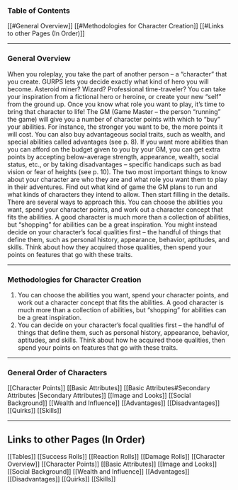 
### Table of Contents
[[#General Overview]]
[[#Methodologies for Character Creation]]
[[#Links to other Pages (In Order)]]

---
### General Overview
When you roleplay, you take the part of another person – a “character” that you create. GURPS lets you decide exactly what kind of hero you will become. Asteroid miner? Wizard? Professional time-traveler? You can take your inspiration from a fictional hero or heroine, or create your new “self” from the ground up. Once you know what role you want to play, it’s time to bring that character to life! 
The GM (Game Master – the person “running” the game) will give you a number of character points with which to “buy” your abilities. For instance, the stronger you want to be, the more points it will cost. You can also buy advantageous social traits, such as wealth, and special abilities called advantages (see p. 8). If you want more abilities than you can afford on the budget given to you by your GM, you can get extra points by accepting below-average strength, appearance, wealth, social status, etc., or by taking disadvantages – specific handicaps such as bad vision or fear of heights (see p. 10). 
The two most important things to know about your character are who they are and what role you want them to play in their adventures. Find out what kind of game the GM plans to run and what kinds of characters they intend to allow. Then start filling in the details. There are several ways to approach this. You can choose the abilities you want, spend your character points, and work out a character concept that fits the abilities. A good character is much more than a collection of abilities, but “shopping” for abilities can be a great inspiration. You might instead decide on your character’s focal qualities first – the handful of things that define them, such as personal history, appearance, behavior, aptitudes, and skills. Think about how they acquired those qualities, then spend your points on features that go with these traits.

---
### Methodologies for Character Creation
1. You can choose the abilities you want, spend your character points, and work out a character concept that fits the abilities. A good character is much more than a collection of abilities, but “shopping” for abilities can be a great inspiration.
2. You can decide on your character’s focal qualities first – the handful of things that define them, such as personal history, appearance, behavior, aptitudes, and skills. Think about how he acquired those qualities, then spend your points on features that go with these traits.

---
### General Order of Characters
[[Character Points]]
[[Basic Attributes]]
[[Basic Attributes#Secondary Attributes |Secondary Attributes]]
[[Image and Looks]]
[[Social Background]]
[[Wealth and Influence]]
[[Advantages]]
[[Disadvantages]]
[[Quirks]]
[[Skills]]


---
## Links to other Pages (In Order)
[[Tables]]
[[Success Rolls]]
[[Reaction Rolls]]
[[Damage Rolls]]
[[Character Overview]]
[[Character Points]]
[[Basic Attributes]]
[[Image and Looks]]
[[Social Background]]
[[Wealth and Influence]]
[[Advantages]]
[[Disadvantages]]
[[Quirks]]
[[Skills]]

